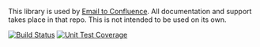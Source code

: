This library is used by [Email to Confluence](https://github.com/dm-drogeriemarkt/Email-to-Confluence).
All documentation and support takes place in that repo. This is not intended to be used on its own.


[![Build Status](https://travis-ci.org/gellweiler/mail2blog-base.svg?branch=master)](https://travis-ci.org/gellweiler/mail2blog-base)
[![Unit Test Coverage](https://img.shields.io/codecov/c/github/gellweiler/mail2blog-base.svg)](https://codecov.io/gh/gellweiler/mail2blog-base)

